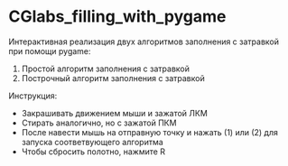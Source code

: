 # CGlabs_filling_with_pygame
Интерактивная реализация двух алгоритмов заполнения с затравкой при помощи pygame:
1. Простой алгоритм заполнения с затравкой
2. Построчный алгоритм заполнения с затравкой

Инструкция:
* Закрашивать движением мыши и зажатой ЛКМ
* Стирать аналогично, но с зажатой ПКМ
* После навести мышь на отправную точку и нажать (1) или (2) для запуска соответвующего алгоритма
* Чтобы сбросить полотно, нажмите R